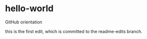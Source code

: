 # hello-world
GitHub orientation

this is the first edit, which is committed to the readme-edits branch.
